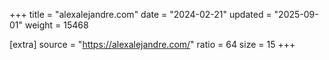 +++
title = "alexalejandre.com"
date = "2024-02-21"
updated = "2025-09-01"
weight = 15468

[extra]
source = "https://alexalejandre.com/"
ratio = 64
size = 15
+++
